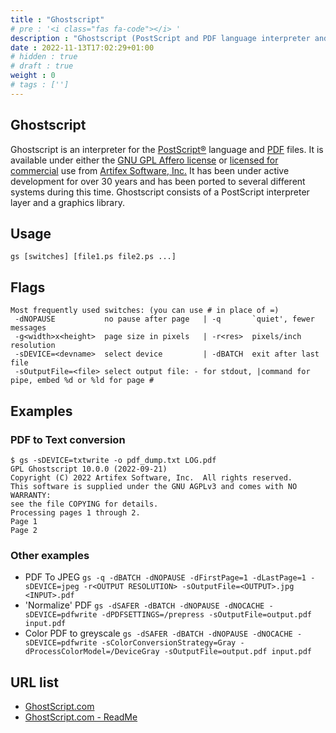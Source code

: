 ```yaml
---
title : "Ghostscript"
# pre : '<i class="fas fa-code"></i> '
description : "Ghostscript (PostScript and PDF language interpreter and previewer)."
date : 2022-11-13T17:02:29+01:00
# hidden : true
# draft : true
weight : 0
# tags : ['']
---
```


## Ghostscript

Ghostscript is an interpreter for the [PostScript®](https://en.wikipedia.org/wiki/PostScript) language and [PDF](https://en.wikipedia.org/wiki/PDF) files. It is available under either the [GNU GPL Affero license](https://www.gnu.org/licenses/agpl-3.0.html) or [licensed for commercial](https://artifex.com/licensing/commercial/) use from [Artifex Software, Inc.](https://artifex.com/) It has been under active development for over 30 years and has been ported to several different systems during this time. Ghostscript consists of a PostScript interpreter layer and a graphics library.

## Usage

```plain
gs [switches] [file1.ps file2.ps ...]
```

## Flags

```plain
Most frequently used switches: (you can use # in place of =)
 -dNOPAUSE           no pause after page   | -q       `quiet', fewer messages
 -g<width>x<height>  page size in pixels   | -r<res>  pixels/inch resolution
 -sDEVICE=<devname>  select device         | -dBATCH  exit after last file
 -sOutputFile=<file> select output file: - for stdout, |command for pipe, embed %d or %ld for page #
```

## Examples

### PDF to Text conversion

```plain
$ gs -sDEVICE=txtwrite -o pdf_dump.txt LOG.pdf 
GPL Ghostscript 10.0.0 (2022-09-21)
Copyright (C) 2022 Artifex Software, Inc.  All rights reserved.
This software is supplied under the GNU AGPLv3 and comes with NO WARRANTY:
see the file COPYING for details.
Processing pages 1 through 2.
Page 1
Page 2
```

### Other examples

- PDF To JPEG `gs -q -dBATCH -dNOPAUSE -dFirstPage=1 -dLastPage=1 -sDEVICE=jpeg -r<OUTPUT RESOLUTION> -sOutputFile=<OUTPUT>.jpg <INPUT>.pdf`
- 'Normalize' PDF `gs -dSAFER -dBATCH -dNOPAUSE -dNOCACHE -sDEVICE=pdfwrite -dPDFSETTINGS=/prepress -sOutputFile=output.pdf input.pdf`
- Color PDF to greyscale `gs -dSAFER -dBATCH -dNOPAUSE -dNOCACHE -sDEVICE=pdfwrite -sColorConversionStrategy=Gray -dProcessColorModel=/DeviceGray -sOutputFile=output.pdf input.pdf`

## URL list

- [GhostScript.com](https://www.ghostscript.com/)
- [GhostScript.com - ReadMe](https://ghostscript.com/docs/9.56.1/Readme.htm)
